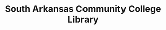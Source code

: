 ---
layout: repo
title: "South Arkansas Community College Library"
id: 1187
permalink: repos/1187/
---